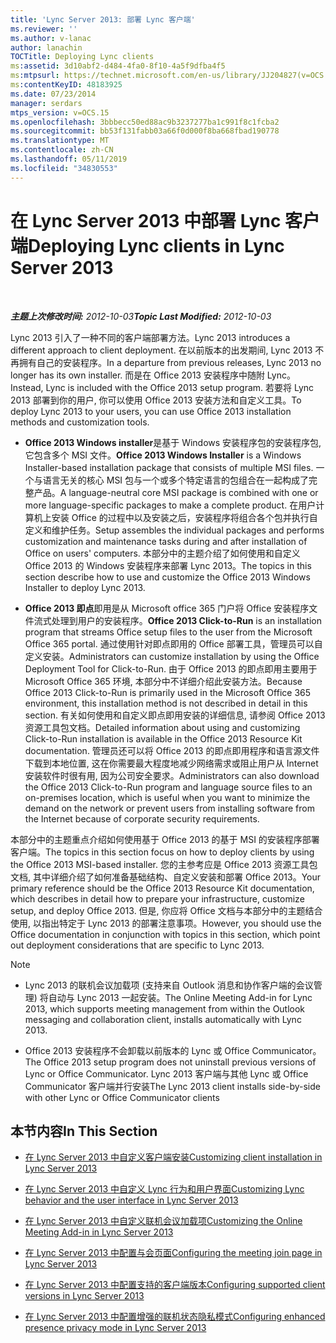 ```yaml
---
title: 'Lync Server 2013: 部署 Lync 客户端'
ms.reviewer: ''
ms.author: v-lanac
author: lanachin
TOCTitle: Deploying Lync clients
ms:assetid: 3d10abf2-d484-4fa0-8f10-4a5f9dfba4f5
ms:mtpsurl: https://technet.microsoft.com/en-us/library/JJ204827(v=OCS.15)
ms:contentKeyID: 48183925
ms.date: 07/23/2014
manager: serdars
mtps_version: v=OCS.15
ms.openlocfilehash: 3bbbecc50ed88ac9b3237277ba1c991f8c1fcba2
ms.sourcegitcommit: bb53f131fabb03a66f0d000f8ba668fbad190778
ms.translationtype: MT
ms.contentlocale: zh-CN
ms.lasthandoff: 05/11/2019
ms.locfileid: "34830553"
---
```

<div data-xmlns="http://www.w3.org/1999/xhtml">

<div class="topic" data-xmlns="http://www.w3.org/1999/xhtml" data-msxsl="urn:schemas-microsoft-com:xslt" data-cs="http://msdn.microsoft.com/en-us/">

<div data-asp="http://msdn2.microsoft.com/asp">

# <a name="deploying-lync-clients-in-lync-server-2013"></a><span data-ttu-id="aacc0-102">在 Lync Server 2013 中部署 Lync 客户端</span><span class="sxs-lookup"><span data-stu-id="aacc0-102">Deploying Lync clients in Lync Server 2013</span></span>

</div>

<div id="mainSection">

<div id="mainBody">

<span> </span>

<span data-ttu-id="aacc0-103">_**主题上次修改时间:** 2012-10-03_</span><span class="sxs-lookup"><span data-stu-id="aacc0-103">_**Topic Last Modified:** 2012-10-03_</span></span>

<span data-ttu-id="aacc0-104">Lync 2013 引入了一种不同的客户端部署方法。</span><span class="sxs-lookup"><span data-stu-id="aacc0-104">Lync 2013 introduces a different approach to client deployment.</span></span> <span data-ttu-id="aacc0-105">在以前版本的出发期间, Lync 2013 不再拥有自己的安装程序。</span><span class="sxs-lookup"><span data-stu-id="aacc0-105">In a departure from previous releases, Lync 2013 no longer has its own installer.</span></span> <span data-ttu-id="aacc0-106">而是在 Office 2013 安装程序中随附 Lync。</span><span class="sxs-lookup"><span data-stu-id="aacc0-106">Instead, Lync is included with the Office 2013 setup program.</span></span> <span data-ttu-id="aacc0-107">若要将 Lync 2013 部署到你的用户, 你可以使用 Office 2013 安装方法和自定义工具。</span><span class="sxs-lookup"><span data-stu-id="aacc0-107">To deploy Lync 2013 to your users, you can use Office 2013 installation methods and customization tools.</span></span>

  - <span data-ttu-id="aacc0-108">**Office 2013 Windows installer**是基于 Windows 安装程序包的安装程序包, 它包含多个 MSI 文件。</span><span class="sxs-lookup"><span data-stu-id="aacc0-108">**Office 2013 Windows Installer** is a Windows Installer-based installation package that consists of multiple MSI files.</span></span> <span data-ttu-id="aacc0-109">一个与语言无关的核心 MSI 包与一个或多个特定语言的包组合在一起构成了完整产品。</span><span class="sxs-lookup"><span data-stu-id="aacc0-109">A language-neutral core MSI package is combined with one or more language-specific packages to make a complete product.</span></span> <span data-ttu-id="aacc0-110">在用户计算机上安装 Office 的过程中以及安装之后，安装程序将组合各个包并执行自定义和维护任务。</span><span class="sxs-lookup"><span data-stu-id="aacc0-110">Setup assembles the individual packages and performs customization and maintenance tasks during and after installation of Office on users' computers.</span></span> <span data-ttu-id="aacc0-111">本部分中的主题介绍了如何使用和自定义 Office 2013 的 Windows 安装程序来部署 Lync 2013。</span><span class="sxs-lookup"><span data-stu-id="aacc0-111">The topics in this section describe how to use and customize the Office 2013 Windows Installer to deploy Lync 2013.</span></span>

  - <span data-ttu-id="aacc0-112">**Office 2013 即点**即用是从 Microsoft office 365 门户将 Office 安装程序文件流式处理到用户的安装程序。</span><span class="sxs-lookup"><span data-stu-id="aacc0-112">**Office 2013 Click-to-Run** is an installation program that streams Office setup files to the user from the Microsoft Office 365 portal.</span></span> <span data-ttu-id="aacc0-113">通过使用针对即点即用的 Office 部署工具，管理员可以自定义安装。</span><span class="sxs-lookup"><span data-stu-id="aacc0-113">Administrators can customize installation by using the Office Deployment Tool for Click-to-Run.</span></span> <span data-ttu-id="aacc0-114">由于 Office 2013 的即点即用主要用于 Microsoft Office 365 环境, 本部分中不详细介绍此安装方法。</span><span class="sxs-lookup"><span data-stu-id="aacc0-114">Because Office 2013 Click-to-Run is primarily used in the Microsoft Office 365 environment, this installation method is not described in detail in this section.</span></span> <span data-ttu-id="aacc0-115">有关如何使用和自定义即点即用安装的详细信息, 请参阅 Office 2013 资源工具包文档。</span><span class="sxs-lookup"><span data-stu-id="aacc0-115">Detailed information about using and customizing Click-to-Run installation is available in the Office 2013 Resource Kit documentation.</span></span> <span data-ttu-id="aacc0-116">管理员还可以将 Office 2013 的即点即用程序和语言源文件下载到本地位置, 这在你需要最大程度地减少网络需求或阻止用户从 Internet 安装软件时很有用, 因为公司安全要求。</span><span class="sxs-lookup"><span data-stu-id="aacc0-116">Administrators can also download the Office 2013 Click-to-Run program and language source files to an on-premises location, which is useful when you want to minimize the demand on the network or prevent users from installing software from the Internet because of corporate security requirements.</span></span>

<span data-ttu-id="aacc0-117">本部分中的主题重点介绍如何使用基于 Office 2013 的基于 MSI 的安装程序部署客户端。</span><span class="sxs-lookup"><span data-stu-id="aacc0-117">The topics in this section focus on how to deploy clients by using the Office 2013 MSI-based installer.</span></span> <span data-ttu-id="aacc0-118">您的主参考应是 Office 2013 资源工具包文档, 其中详细介绍了如何准备基础结构、自定义安装和部署 Office 2013。</span><span class="sxs-lookup"><span data-stu-id="aacc0-118">Your primary reference should be the Office 2013 Resource Kit documentation, which describes in detail how to prepare your infrastructure, customize setup, and deploy Office 2013.</span></span> <span data-ttu-id="aacc0-119">但是, 你应将 Office 文档与本部分中的主题结合使用, 以指出特定于 Lync 2013 的部署注意事项。</span><span class="sxs-lookup"><span data-stu-id="aacc0-119">However, you should use the Office documentation in conjunction with topics in this section, which point out deployment considerations that are specific to Lync 2013.</span></span>

<div>


> [!NOTE]  
> <UL>
> <LI>
> <P><span data-ttu-id="aacc0-120">Lync 2013 的联机会议加载项 (支持来自 Outlook 消息和协作客户端的会议管理) 将自动与 Lync 2013 一起安装。</span><span class="sxs-lookup"><span data-stu-id="aacc0-120">The Online Meeting Add-in for Lync 2013, which supports meeting management from within the Outlook messaging and collaboration client, installs automatically with Lync 2013.</span></span></P>
> <LI>
> <P><span data-ttu-id="aacc0-121">Office 2013 安装程序不会卸载以前版本的 Lync 或 Office Communicator。</span><span class="sxs-lookup"><span data-stu-id="aacc0-121">The Office 2013 setup program does not uninstall previous versions of Lync or Office Communicator.</span></span> <span data-ttu-id="aacc0-122">Lync 2013 客户端与其他 Lync 或 Office Communicator 客户端并行安装</span><span class="sxs-lookup"><span data-stu-id="aacc0-122">The Lync 2013 client installs side-by-side with other Lync or Office Communicator clients</span></span></P></LI></UL>



</div>

<div>

## <a name="in-this-section"></a><span data-ttu-id="aacc0-123">本节内容</span><span class="sxs-lookup"><span data-stu-id="aacc0-123">In This Section</span></span>

  - [<span data-ttu-id="aacc0-124">在 Lync Server 2013 中自定义客户端安装</span><span class="sxs-lookup"><span data-stu-id="aacc0-124">Customizing client installation in Lync Server 2013</span></span>](lync-server-2013-customizing-client-installation.md)

  - [<span data-ttu-id="aacc0-125">在 Lync Server 2013 中自定义 Lync 行为和用户界面</span><span class="sxs-lookup"><span data-stu-id="aacc0-125">Customizing Lync behavior and the user interface in Lync Server 2013</span></span>](lync-server-2013-customizing-lync-behavior-and-the-user-interface.md)

  - [<span data-ttu-id="aacc0-126">在 Lync Server 2013 中自定义联机会议加载项</span><span class="sxs-lookup"><span data-stu-id="aacc0-126">Customizing the Online Meeting Add-in in Lync Server 2013</span></span>](lync-server-2013-customizing-the-online-meeting-add-in.md)

  - [<span data-ttu-id="aacc0-127">在 Lync Server 2013 中配置与会页面</span><span class="sxs-lookup"><span data-stu-id="aacc0-127">Configuring the meeting join page in Lync Server 2013</span></span>](lync-server-2013-configuring-the-meeting-join-page.md)

  - [<span data-ttu-id="aacc0-128">在 Lync Server 2013 中配置支持的客户端版本</span><span class="sxs-lookup"><span data-stu-id="aacc0-128">Configuring supported client versions in Lync Server 2013</span></span>](lync-server-2013-configuring-supported-client-versions.md)

  - [<span data-ttu-id="aacc0-129">在 Lync Server 2013 中配置增强的联机状态隐私模式</span><span class="sxs-lookup"><span data-stu-id="aacc0-129">Configuring enhanced presence privacy mode in Lync Server 2013</span></span>](lync-server-2013-configuring-enhanced-presence-privacy-mode.md)

</div>

</div>

<span> </span>

</div>

</div>

</div>

